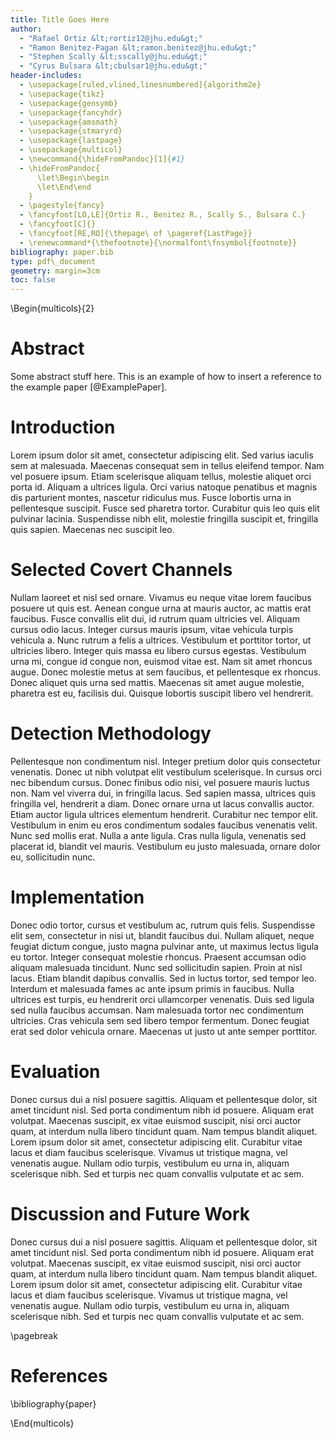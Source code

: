```yaml
---
title: Title Goes Here
author:
  - "Rafael Ortiz &lt;rortiz12@jhu.edu&gt;"
  - "Ramon Benitez-Pagan &lt;ramon.benitez@jhu.edu&gt;"
  - "Stephen Scally &lt;sscally@jhu.edu&gt;"
  - "Cyrus Bulsara &lt;cbulsar1@jhu.edu&gt;"
header-includes:
  - \usepackage[ruled,vlined,linesnumbered]{algorithm2e}
  - \usepackage{tikz}
  - \usepackage{gensymb}
  - \usepackage{fancyhdr}
  - \usepackage{amsmath}
  - \usepackage{stmaryrd}
  - \usepackage{lastpage}
  - \usepackage{multicol}
  - \newcommand{\hideFromPandoc}[1]{#1}
  - \hideFromPandoc{
      \let\Begin\begin
      \let\End\end
    }
  - \pagestyle{fancy}
  - \fancyfoot[LO,LE]{Ortiz R., Benitez R., Scally S., Bulsara C.}
  - \fancyfoot[C]{}
  - \fancyfoot[RE,RO]{\thepage\ of \pageref{LastPage}}
  - \renewcommand*{\thefootnote}{\normalfont\fnsymbol{footnote}} 
bibliography: paper.bib
type: pdf\_document
geometry: margin=3cm
toc: false
---
```



\Begin{multicols}{2}

# Abstract

Some abstract stuff here. This is an example of how to insert a reference to the example paper [@ExamplePaper].

# Introduction

Lorem ipsum dolor sit amet, consectetur adipiscing elit. Sed varius iaculis sem at malesuada. Maecenas consequat sem in tellus eleifend tempor. Nam vel posuere ipsum. Etiam scelerisque aliquam tellus, molestie aliquet orci porta id. Aliquam a ultrices ligula. Orci varius natoque penatibus et magnis dis parturient montes, nascetur ridiculus mus. Fusce lobortis urna in pellentesque suscipit. Fusce sed pharetra tortor. Curabitur quis leo quis elit pulvinar lacinia. Suspendisse nibh elit, molestie fringilla suscipit et, fringilla quis sapien. Maecenas nec suscipit leo.

# Selected Covert Channels

Nullam laoreet et nisl sed ornare. Vivamus eu neque vitae lorem faucibus posuere ut quis est. Aenean congue urna at mauris auctor, ac mattis erat faucibus. Fusce convallis elit dui, id rutrum quam ultricies vel. Aliquam cursus odio lacus. Integer cursus mauris ipsum, vitae vehicula turpis vehicula a. Nunc rutrum a felis a ultrices. Vestibulum et porttitor tortor, ut ultricies libero. Integer quis massa eu libero cursus egestas. Vestibulum urna mi, congue id congue non, euismod vitae est. Nam sit amet rhoncus augue. Donec molestie metus at sem faucibus, et pellentesque ex rhoncus. Donec aliquet quis urna sed mattis. Maecenas sit amet augue molestie, pharetra est eu, facilisis dui. Quisque lobortis suscipit libero vel hendrerit.

# Detection Methodology

Pellentesque non condimentum nisl. Integer pretium dolor quis consectetur venenatis. Donec ut nibh volutpat elit vestibulum scelerisque. In cursus orci nec bibendum cursus. Donec finibus odio nisi, vel posuere mauris luctus non. Nam vel viverra dui, in fringilla lacus. Sed sapien massa, ultrices quis fringilla vel, hendrerit a diam. Donec ornare urna ut lacus convallis auctor. Etiam auctor ligula ultrices elementum hendrerit. Curabitur nec tempor elit. Vestibulum in enim eu eros condimentum sodales faucibus venenatis velit. Nunc sed mollis erat. Nulla a ante ligula. Cras nulla ligula, venenatis sed placerat id, blandit vel mauris. Vestibulum eu justo malesuada, ornare dolor eu, sollicitudin nunc.

# Implementation

Donec odio tortor, cursus et vestibulum ac, rutrum quis felis. Suspendisse elit sem, consectetur in nisi ut, blandit faucibus dui. Nullam aliquet, neque feugiat dictum congue, justo magna pulvinar ante, ut maximus lectus ligula eu tortor. Integer consequat molestie rhoncus. Praesent accumsan odio aliquam malesuada tincidunt. Nunc sed sollicitudin sapien. Proin at nisl lacus. Etiam blandit dapibus convallis. Sed in luctus tortor, sed tempor leo. Interdum et malesuada fames ac ante ipsum primis in faucibus. Nulla ultrices est turpis, eu hendrerit orci ullamcorper venenatis. Duis sed ligula sed nulla faucibus accumsan. Nam malesuada tortor nec condimentum ultricies. Cras vehicula sem sed libero tempor fermentum. Donec feugiat erat sed dolor vehicula ornare. Maecenas ut justo ut ante semper porttitor.

# Evaluation

Donec cursus dui a nisl posuere sagittis. Aliquam et pellentesque dolor, sit amet tincidunt nisl. Sed porta condimentum nibh id posuere. Aliquam erat volutpat. Maecenas suscipit, ex vitae euismod suscipit, nisi orci auctor quam, at interdum nulla libero tincidunt quam. Nam tempus blandit aliquet. Lorem ipsum dolor sit amet, consectetur adipiscing elit. Curabitur vitae lacus et diam faucibus scelerisque. Vivamus ut tristique magna, vel venenatis augue. Nullam odio turpis, vestibulum eu urna in, aliquam scelerisque nibh. Sed et turpis nec quam convallis vulputate et ac sem.

# Discussion and Future Work

Donec cursus dui a nisl posuere sagittis. Aliquam et pellentesque dolor, sit amet tincidunt nisl. Sed porta condimentum nibh id posuere. Aliquam erat volutpat. Maecenas suscipit, ex vitae euismod suscipit, nisi orci auctor quam, at interdum nulla libero tincidunt quam. Nam tempus blandit aliquet. Lorem ipsum dolor sit amet, consectetur adipiscing elit. Curabitur vitae lacus et diam faucibus scelerisque. Vivamus ut tristique magna, vel venenatis augue. Nullam odio turpis, vestibulum eu urna in, aliquam scelerisque nibh. Sed et turpis nec quam convallis vulputate et ac sem.



\pagebreak
# References

\bibliography{paper}


\End{multicols}
